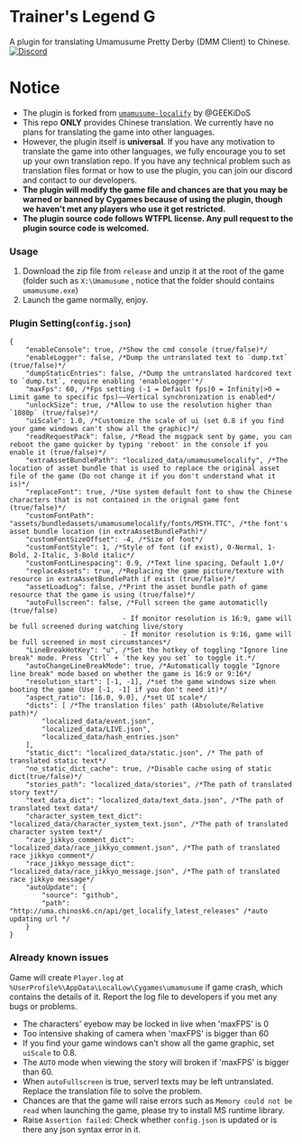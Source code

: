 # Trainer's Legend G
A plugin for translating Umamusume Pretty Derby (DMM Client) to Chinese.  
[![Discord](https://img.shields.io/discord/973208860217200653?color=orange&label=Discord&logo=Discord&logoColor=red)](https://discord.com/invite/TBCSv5hU69)
# Notice
- The plugin is forked from [`umamusume-localify`](https://github.com/GEEKiDoS/umamusume-localify) by @GEEKiDoS
- This repo **ONLY** provides Chinese translation. We currently have no plans for translating the game into other languages.
- However, the plugin itself is **universal**. If you have any motivation to translate the game into other languages, we fully encourage you to set up your own translation repo. If you have any technical problem such as translation files format or how to use the plugin, you can join our discord and contact to our developers.  
- **The plugin will modify the game file and chances are that you may be warned or banned by Cygames because of using the plugin, though we haven't met any players who use it get restricted.**
- **The plugin source code follows WTFPL license. Any pull request to the plugin source code is welcomed.**

### Usage

1. Download the zip file from `release` and unzip it at the root of the game (folder such as `X:\Umamusume` , notice that the folder should contains `umamusume.exe`)
2. Launch the game normally, enjoy.


### Plugin Setting(`config.json`)
```
{
    "enableConsole": true, /*Show the cmd console (true/false)*/
    "enableLogger": false, /*Dump the untranslated text to `dump.txt` (true/false)*/
    "dumpStaticEntries": false, /*Dump the untranslated hardcored text to `dump.txt`, require enabling 'enableLogger'*/
    "maxFps": 60, /*Fps setting (-1 = Default fps|0 = Infinity|>0 = Limit game to specific fps)——Vertical synchronization is enabled*/
    "unlockSize": true, /*Allow to use the resolution higher than `1080p` (true/false)*/
    "uiScale": 1.0, /*Customize the scale of ui (set 0.8 if you find your game windows can't show all the graphic)*/
    "readRequestPack": false, /*Read the msgpack sent by game, you can reboot the game quicker by typing 'reboot' in the console if you enable it (true/false)*/
    "extraAssetBundlePath": "localized_data/umamusumelocalify", /*The location of asset bundle that is used to replace the original asset file of the game (Do not change it if you don't understand what it is)*/
    "replaceFont": true, /*Use system default font to show the Chinese characters that is not contained in the orignal game font (true/false)*/
    "customFontPath": "assets/bundledassets/umamusumelocalify/fonts/MSYH.TTC", /*the font's asset bundle location (in extraAssetBundlePath)*/
    "customFontSizeOffset": -4, /*Size of font*/
    "customFontStyle": 1, /*Style of font (if exist), 0-Normal, 1-Bold, 2-Italic, 3-Bold italic*/
    "customFontLinespacing": 0.9, /*Text line spacing, Default 1.0*/
    "replaceAssets": true, /*Replacing the game picture/texture with resource in extraAssetBundlePath if exist (true/false)*/
    "assetLoadLog": false, /*Print the asset bundle path of game resource that the game is using (true/false)*/
    "autoFullscreen": false, /*Full screen the game automaticlly (true/false)
                            - If monitor resolution is 16:9, game will be full screened during watching live/story
                            - If monitor resolution is 9:16, game will be full screened in most circumstances*/
    "LineBreakHotKey": "u", /*Set the hotkey of toggling "Ignore line break" mode. Press `Ctrl` + `the key you set` to toggle it.*/
    "autoChangeLineBreakMode": true, /*Automatically toggle "Ignore line break" mode based on whether the game is 16:9 or 9:16*/
    "resolution_start": [-1, -1], /*set the game windows size when booting the game (Use [-1, -1] if you don't need it)*/
    "aspect_ratio": [16.0, 9.0], /*set UI scale*/
    "dicts": [ /*The translation files' path (Absolute/Relative path)*/
        "localized_data/event.json",
        "localized_data/LIVE.json",
        "localized_data/hash_entries.json"
    ], 
    "static_dict": "localized_data/static.json", /* The path of translated static text*/
    "no_static_dict_cache": true, /*Disable cache using of static dict(true/false)*/
    "stories_path": "localized_data/stories", /*The path of translated story text*/
    "text_data_dict": "localized_data/text_data.json", /*The path of translated text data*/
    "character_system_text_dict": "localized_data/character_system_text.json", /*The path of translated character system text*/
    "race_jikkyo_comment_dict": "localized_data/race_jikkyo_comment.json", /*The path of translated race jikkyo comment*/
    "race_jikkyo_message_dict": "localized_data/race_jikkyo_message.json", /*The path of translated race jikkyo message*/
    "autoUpdate": {
        "source": "github",
        "path": "http://uma.chinosk6.cn/api/get_localify_latest_releases" /*auto updating url */
    }
}
```

### Already known issues

Game will create `Player.log` at `%UserProfile%\AppData\LocalLow\Cygames\umamusume` if game crash, which contains the details of it. Report the log file to developers if you met any bugs or problems.

- The characters' eyebow may be locked in live when 'maxFPS' is 0
- Too intensive shaking of camera when 'maxFPS' is bigger than 60
- If you find your game windows can't show all the game graphic, set `uiScale` to 0.8.
- The `AUTO` mode when viewing the story will broken if 'maxFPS' is bigger than 60.
- When `autoFullscreen` is true, serverl texts may be left untranslated. Replace the translation file to solve the problem.
- Chances are that the game will raise errors such as `Memory could not be read` when launching the game, please try to install MS runtime library.
- Raise `Assertion failed`: Check whether `config.json` is updated or is there any json syntax error in it.
